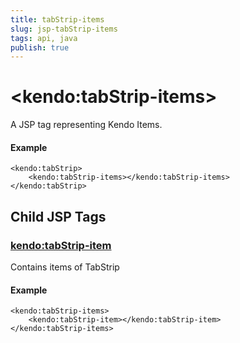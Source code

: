 ```yaml
---
title: tabStrip-items
slug: jsp-tabStrip-items
tags: api, java
publish: true
---
```


# \<kendo:tabStrip-items\>
A JSP tag representing Kendo Items.

#### Example
    <kendo:tabStrip>
        <kendo:tabStrip-items></kendo:tabStrip-items>
    </kendo:tabStrip>


## Child JSP Tags

### [kendo:tabStrip-item](/api/wrappers/jsp/tabstrip/item)

Contains items of TabStrip

#### Example

    <kendo:tabStrip-items>
        <kendo:tabStrip-item></kendo:tabStrip-item>
    </kendo:tabStrip-items>
 
